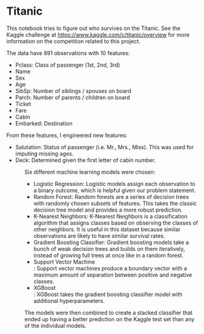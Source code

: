 # Titanic
    
This notebook tries to figure out who survives on the Titanic. See the Kaggle challenge at https://www.kaggle.com/c/titanic/overview for more information on the competition related to this project.

The data have 891 observations with 10 features:

<ul>
<li>Pclass: Class of passenger (1st, 2nd, 3rd)</li>
<li>Name</li>	
<li>Sex</li>	
<li>Age</li>	
<li>SibSp: Number of siblings / spouses on board</li>	
<li>Parch: Number of parents / children on board</li>	
<li>Ticket</li>	
<li>Fare</li>	
<li>Cabin</li>	
<li>Embarked: Destination</li>
</ul>

From these features, I engineered new features:
<ul><li>Salutation: Status of passenger (i.e. Mr., Mrs., Miss). This was used for imputing missing ages.</li>
<li>Deck: Determined given the first letter of cabin number.</li>
<ul>

Six different machine learning models were chosen:
<ul>
    <li>Logistic Regression: Logistic models assign each observation to a binary outcome, which is helpful given our problem statement.</li>
    <li>Random Forest: Random forests are a series of decision trees with randomly chosen subsets of features. This takes the classic decision tree model and provides a more robust prediction.</li>
    <li>K-Nearest Neighbors: K-Nearest Neighbors is a classification algorithm that assigns classes based on observing the classes of other neighbors. It is useful in this dataset because similar observations are likely to have similar survival rates.</li>
    <li>Gradient Boosting Classifier: Gradient boosting models take a bunch of weak decision trees and builds on them iteratively, instead of growing full trees at once like in a random forest.</li>
    <li>Support Vector Machine</li>: Support vector machines produce a boundary vector with a maximum amount of separation between positive and negative classes. 
    <li>XGBoost</li>: XGBoost takes the gradient boosting classifier model with additional hyperparameters.
</ul>

The models were then combined to create a stacked classifier that ended up having a better prediction on the Kaggle test set than any of the individual models.


